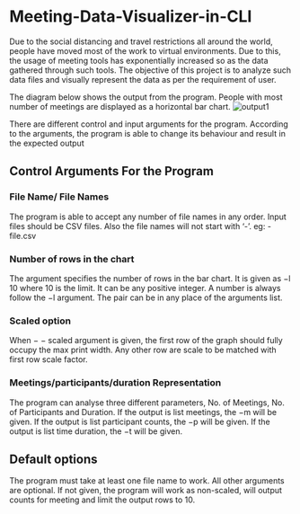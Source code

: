 # Meeting-Data-Visualizer-in-CLI
Due to the social distancing and travel restrictions all around the world, people have moved most of the work to virtual environments. Due to this, the usage of meeting tools has exponentially increased so as the data gathered through such tools. The objective of this project is to analyze such data files and visually represent the data as per the requirement of user.

The diagram below shows the output from the program. People with most number of meetings are displayed as a horizontal bar chart.
![output1](https://github.com/JeewanthaUdeshika/Meeting-Data-Visualizer-in-CLI/assets/73388062/ca1389ef-5647-4a4b-9140-ddbbebce8ada)

There are different control and input arguments for the program. According to the arguments, the program is able to change its behaviour and result in the expected output

## Control Arguments For the Program
### File Name/ File Names
The program is able to accept any number of file names in any order. Input files should be CSV files. Also the file names will not start with ‘-’. eg: -file.csv

### Number of rows in the chart
The argument specifies the number of rows in the bar chart. It is given as −l 10 where 10 is the limit. It can be any positive integer. A number is always follow the −l argument. The pair can be in any place of the arguments list.

### Scaled option
When − − scaled argument is given, the first row of the graph should fully occupy the max print width. Any other row are scale to be matched with first row scale factor.

### Meetings/participants/duration Representation
The program can analyse three different parameters, No. of Meetings, No. of Participants and Duration. If the output is list meetings, the −m will be given. If the output is list participant counts, the −p will be given. If the output is list time duration, the −t will be given.

## Default options
The program must take at least one file name to work. All other arguments are optional. If not given, the program will work as non-scaled, will output counts for meeting and limit the output rows to 10.
